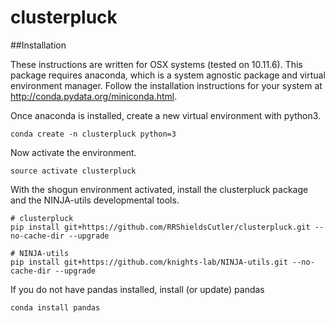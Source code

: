 clusterpluck
=======
##Installation

These instructions are written for OSX systems (tested on 10.11.6). This package requires anaconda, which is a system agnostic package and virtual environment manager. Follow the installation instructions for your system at http://conda.pydata.org/miniconda.html.

Once anaconda is installed, create a new virtual environment with python3.

```
conda create -n clusterpluck python=3
```
Now activate the environment.
```
source activate clusterpluck
```
With the shogun environment activated, install the clusterpluck package and the NINJA-utils developmental tools.

```
# clusterpluck
pip install git+https://github.com/RRShieldsCutler/clusterpluck.git --no-cache-dir --upgrade

# NINJA-utils
pip install git+https://github.com/knights-lab/NINJA-utils.git --no-cache-dir --upgrade
```
If you do not have pandas installed, install (or update) pandas
```
conda install pandas
```

